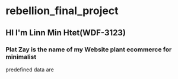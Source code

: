 # rebellion_final_project

## HI I'm Linn Min Htet(WDF-3123)

### Plat Zay is the name of my Website plant ecommerce for minimalist

predefined data are

